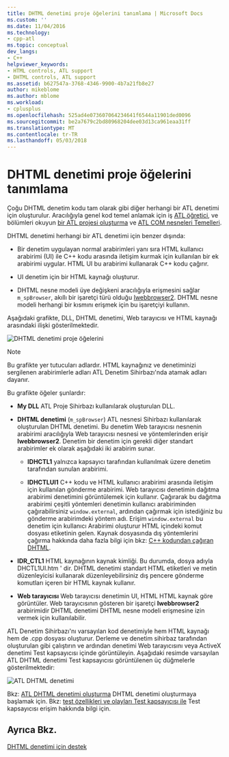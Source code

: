 ```yaml
---
title: DHTML denetimi proje öğelerini tanımlama | Microsoft Docs
ms.custom: ''
ms.date: 11/04/2016
ms.technology:
- cpp-atl
ms.topic: conceptual
dev_langs:
- C++
helpviewer_keywords:
- HTML controls, ATL support
- DHTML controls, ATL support
ms.assetid: b627547a-3768-4346-9900-4b7a21fb8e27
author: mikeblome
ms.author: mblome
ms.workload:
- cplusplus
ms.openlocfilehash: 525ad4e073607064234641f6544a11901ded0096
ms.sourcegitcommit: be2a7679c2bd80968204dee03d13ca961eaa31ff
ms.translationtype: MT
ms.contentlocale: tr-TR
ms.lasthandoff: 05/03/2018
---
```

# <a name="identifying-the-elements-of-the-dhtml-control-project"></a>DHTML denetimi proje öğelerini tanımlama
Çoğu DHTML denetim kodu tam olarak gibi diğer herhangi bir ATL denetimi için oluşturulur. Aracılığıyla genel kod temel anlamak için iş [ATL öğretici](../atl/active-template-library-atl-tutorial.md), ve bölümleri okuyun [bir ATL projesi oluşturma](../atl/reference/creating-an-atl-project.md) ve [ATL COM nesneleri Temelleri](../atl/fundamentals-of-atl-com-objects.md).  
  
 DHTML denetimi herhangi bir ATL denetimi için benzer dışında:  
  
-   Bir denetim uygulayan normal arabirimleri yanı sıra HTML kullanıcı arabirimi (UI) ile C++ kodu arasında iletişim kurmak için kullanılan bir ek arabirimi uygular. HTML UI bu arabirimi kullanarak C++ kodu çağırır.  
  
-   UI denetim için bir HTML kaynağı oluşturur.  
  
-   DHTML nesne modeli üye değişkeni aracılığıyla erişmesini sağlar `m_spBrowser`, akıllı bir işaretçi türü olduğu [Iwebbrowser2](https://msdn.microsoft.com/library/aa752127.aspx). DHTML nesne modeli herhangi bir kısmını erişmek için bu işaretçiyi kullanın.  
  
 Aşağıdaki grafikte, DLL, DHTML denetimi, Web tarayıcısı ve HTML kaynağı arasındaki ilişki gösterilmektedir.  
  
 ![DHTML denetimi proje öğelerini](../atl/media/vc52en1.gif "vc52en1")  
  
> [!NOTE]
>  Bu grafikte yer tutucuları adlardır. HTML kaynağınız ve denetiminizi sergilenen arabirimlerle adları ATL Denetim Sihirbazı'nda atamak adları dayanır.  
  
 Bu grafikte öğeler şunlardır:  
  
-   **My DLL** ATL Proje Sihirbazı kullanılarak oluşturulan DLL.  
  
-   **DHTML denetimi** (`m_spBrowser`) ATL nesnesi Sihirbazı kullanılarak oluşturulan DHTML denetimi. Bu denetim Web tarayıcısı nesnenin arabirimi aracılığıyla Web tarayıcısı nesnesi ve yöntemlerinden erişir **Iwebbrowser2**. Denetim bir denetim için gerekli diğer standart arabirimler ek olarak aşağıdaki iki arabirim sunar.  
  
    -   **IDHCTL1** yalnızca kapsayıcı tarafından kullanılmak üzere denetim tarafından sunulan arabirimi.  
  
    -   **IDHCTLUI1** C++ kodu ve HTML kullanıcı arabirimi arasında iletişim için kullanılan gönderme arabirimi. Web tarayıcısı denetimin dağıtma arabirimi denetimini görüntülemek için kullanır. Çağırarak bu dağıtma arabirimi çeşitli yöntemleri denetimin kullanıcı arabiriminden çağırabilirsiniz `window.external`, ardından çağırmak için istediğiniz bu gönderme arabirimdeki yöntem adı. Erişim `window.external` bu denetim için kullanıcı Arabirimi oluşturur HTML içindeki komut dosyası etiketinin gelen. Kaynak dosyasında dış yöntemlerini çağırma hakkında daha fazla bilgi için bkz: [C++ kodundan çağıran DHTML](../atl/calling-cpp-code-from-dhtml.md).  
  
-   **IDR_CTL1** HTML kaynağının kaynak kimliği. Bu durumda, dosya adıyla DHCTL1UI.htm ' dir. DHTML denetimi standart HTML etiketleri ve metin düzenleyicisi kullanarak düzenleyebilirsiniz dış pencere gönderme komutları içeren bir HTML kaynak kullanır.  
  
-   **Web tarayıcısı** Web tarayıcısı denetimin UI, HTML HTML kaynak göre görüntüler. Web tarayıcısının gösteren bir işaretçi **Iwebbrowser2** arabirimidir DHTML denetimi DHTML nesne modeli erişmesine izin vermek için kullanılabilir.  
  
 ATL Denetim Sihirbazı'nı varsayılan kod denetimiyle hem HTML kaynağı hem de .cpp dosyası oluşturur. Derleme ve denetim sihirbaz tarafından oluşturulan gibi çalıştırın ve ardından denetimi Web tarayıcısını veya ActiveX denetimi Test kapsayıcısı içinde görüntüleyin. Aşağıdaki resimde varsayılan ATL DHTML denetimi Test kapsayıcısı görüntülenen üç düğmelerle gösterilmektedir:  
  
 ![ATL DHTML denetimi](../atl/media/vc52en2.gif "vc52en2")  
  
 Bkz: [ATL DHTML denetimi oluşturma](../atl/creating-an-atl-dhtml-control.md) DHTML denetimi oluşturmaya başlamak için. Bkz: [test özellikleri ve olayları Test kapsayıcısı ile](../mfc/testing-properties-and-events-with-test-container.md) Test kapsayıcısı erişim hakkında bilgi için.  
  
## <a name="see-also"></a>Ayrıca Bkz.  
 [DHTML denetimi için destek](../atl/atl-support-for-dhtml-controls.md)


